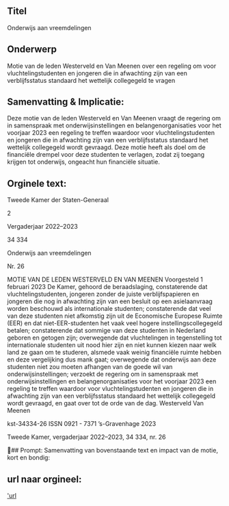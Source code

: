 ## Titel
Onderwijs aan vreemdelingen
## Onderwerp
Motie van de leden Westerveld en Van Meenen over een regeling om voor vluchtelingstudenten en jongeren die in afwachting zijn van een verblijfsstatus standaard het wettelijk collegegeld te vragen
## Samenvatting & Implicatie:

Deze motie van de leden Westerveld en Van Meenen vraagt de regering om in samenspraak met onderwijsinstellingen en belangenorganisaties voor het voorjaar 2023 een regeling te treffen waardoor voor vluchtelingstudenten en jongeren die in afwachting zijn van een verblijfsstatus standaard het wettelijk collegegeld wordt gevraagd. Deze motie heeft als doel om de financiële drempel voor deze studenten te verlagen, zodat zij toegang krijgen tot onderwijs, ongeacht hun financiële situatie.
## Orginele text:


Tweede Kamer der Staten-Generaal

2

Vergaderjaar 2022–2023

34 334

Onderwijs aan vreemdelingen

Nr. 26

MOTIE VAN DE LEDEN WESTERVELD EN VAN MEENEN
Voorgesteld 1 februari 2023
De Kamer,
gehoord de beraadslaging,
constaterende dat vluchtelingstudenten, jongeren zonder de juiste
verblijfspapieren en jongeren die nog in afwachting zijn van een besluit
op een asielaanvraag worden beschouwd als internationale studenten;
constaterende dat veel van deze studenten niet afkomstig zijn uit de
Economische Europese Ruimte (EER) en dat niet-EER-studenten het vaak
veel hogere instellingscollegegeld betalen;
constaterende dat sommige van deze studenten in Nederland geboren en
getogen zijn;
overwegende dat vluchtelingen in tegenstelling tot internationale
studenten uit nood hier zijn en niet kunnen kiezen naar welk land ze gaan
om te studeren, alsmede vaak weinig financiële ruimte hebben en deze
vergelijking dus mank gaat;
overwegende dat onderwijs aan deze studenten niet zou moeten
afhangen van de goede wil van onderwijsinstellingen;
verzoekt de regering om in samenspraak met onderwijsinstellingen en
belangenorganisaties voor het voorjaar 2023 een regeling te treffen
waardoor voor vluchtelingstudenten en jongeren die in afwachting zijn
van een verblijfsstatus standaard het wettelijk collegegeld wordt
gevraagd,
en gaat over tot de orde van de dag.
Westerveld
Van Meenen

kst-34334-26
ISSN 0921 - 7371
’s-Gravenhage 2023

Tweede Kamer, vergaderjaar 2022–2023, 34 334, nr. 26

## Prompt:
Samenvatting van bovenstaande text en impact van de motie, kort en bondig:

## url naar orgineel:
['url](https://gegevensmagazijn.tweedekamer.nl/OData/v4/2.0/Document(bba9eab7-90ff-490b-aeb7-9a7782aebf99)/resource)
